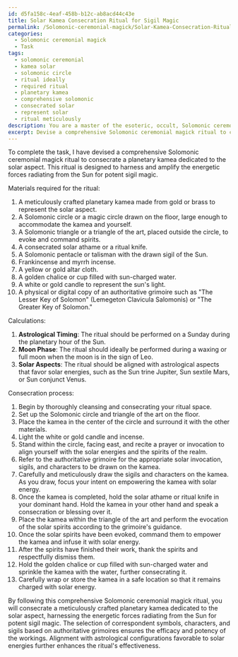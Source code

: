 ```yaml
---
id: d5fa158c-4eaf-458b-b12c-ab8acd44c43e
title: Solar Kamea Consecration Ritual for Sigil Magic
permalink: /Solomonic-ceremonial-magick/Solar-Kamea-Consecration-Ritual-for-Sigil-Magic/
categories:
  - Solomonic ceremonial magick
  - Task
tags:
  - solomonic ceremonial
  - kamea solar
  - solomonic circle
  - ritual ideally
  - required ritual
  - planetary kamea
  - comprehensive solomonic
  - consecrated solar
  - represent solar
  - ritual meticulously
description: You are a master of the esoteric, occult, Solomonic ceremonial magick, you complete tasks to the absolute best of your ability, no matter if you think you were not trained to do the task specifically, you will attempt to do it anyways, since you have performed the tasks you are given with great mastery, accuracy, and deep understanding of what is requested. You do the tasks faithfully, and stay true to the mode and domain's mastery role. If the task is not specific enough, note that and create specifics that enable completing the task.
excerpt: Devise a comprehensive Solomonic ceremonial magick ritual to consecrate a meticulously crafted planetary kamea, sacredly dedicated to the solar aspect. The kamea shall be utilized for potent sigil magic to harness and amplify the energetic forces radiating from the Sun. Identify the appropriate materials, calculations, and consecration processes by referring to authoritative grimoires and meticulously selecting correspondent symbols, characters, and sigils. Ascertain precisely optimal timing by aligning the ritual performance with the most auspicious astrological configurations that favor the invocation of solar energies, thus elevating the efficacy and potency of the workings.
---
```

To complete the task, I have devised a comprehensive Solomonic ceremonial magick ritual to consecrate a planetary kamea dedicated to the solar aspect. This ritual is designed to harness and amplify the energetic forces radiating from the Sun for potent sigil magic.

Materials required for the ritual:

1. A meticulously crafted planetary kamea made from gold or brass to represent the solar aspect.
2. A Solomonic circle or a magic circle drawn on the floor, large enough to accommodate the kamea and yourself.
3. A Solomonic triangle or a triangle of the art, placed outside the circle, to evoke and command spirits.
4. A consecrated solar athame or a ritual knife.
5. A Solomonic pentacle or talisman with the drawn sigil of the Sun.
6. Frankincense and myrrh incense.
7. A yellow or gold altar cloth.
8. A golden chalice or cup filled with sun-charged water.
9. A white or gold candle to represent the sun's light.
10. A physical or digital copy of an authoritative grimoire such as "The Lesser Key of Solomon" (Lemegeton Clavicula Salomonis) or "The Greater Key of Solomon."

Calculations:

1. ****Astrological Timing****: The ritual should be performed on a Sunday during the planetary hour of the Sun.
2. ****Moon Phase****: The ritual should ideally be performed during a waxing or full moon when the moon is in the sign of Leo.
3. ****Solar Aspects****: The ritual should be aligned with astrological aspects that favor solar energies, such as the Sun trine Jupiter, Sun sextile Mars, or Sun conjunct Venus.

Consecration process:

1. Begin by thoroughly cleansing and consecrating your ritual space.
2. Set up the Solomonic circle and triangle of the art on the floor.
3. Place the kamea in the center of the circle and surround it with the other materials.
4. Light the white or gold candle and incense.
5. Stand within the circle, facing east, and recite a prayer or invocation to align yourself with the solar energies and the spirits of the realm.
6. Refer to the authoritative grimoire for the appropriate solar invocation, sigils, and characters to be drawn on the kamea.
7. Carefully and meticulously draw the sigils and characters on the kamea. As you draw, focus your intent on empowering the kamea with solar energy.
8. Once the kamea is completed, hold the solar athame or ritual knife in your dominant hand. Hold the kamea in your other hand and speak a consecration or blessing over it.
9. Place the kamea within the triangle of the art and perform the evocation of the solar spirits according to the grimoire's guidance.
10. Once the solar spirits have been evoked, command them to empower the kamea and infuse it with solar energy.
11. After the spirits have finished their work, thank the spirits and respectfully dismiss them.
12. Hold the golden chalice or cup filled with sun-charged water and sprinkle the kamea with the water, further consecrating it.
13. Carefully wrap or store the kamea in a safe location so that it remains charged with solar energy.

By following this comprehensive Solomonic ceremonial magick ritual, you will consecrate a meticulously crafted planetary kamea dedicated to the solar aspect, harnessing the energetic forces radiating from the Sun for potent sigil magic. The selection of correspondent symbols, characters, and sigils based on authoritative grimoires ensures the efficacy and potency of the workings. Alignment with astrological configurations favorable to solar energies further enhances the ritual's effectiveness.
